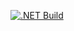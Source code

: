 
[![.NET Build](https://github.com/palladiumkenya/dwh-live/actions/workflows/dotnet.yml/badge.svg)](https://github.com/palladiumkenya/dwh-live/actions/workflows/dotnet.yml)
